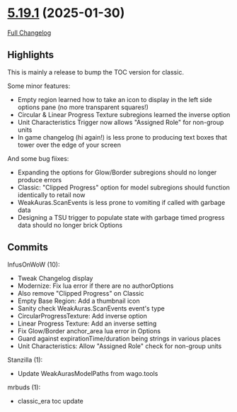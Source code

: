 # [5.19.1](https://github.com/WeakAuras/WeakAuras2/tree/5.19.1) (2025-01-30)

[Full Changelog](https://github.com/WeakAuras/WeakAuras2/compare/5.19.0...5.19.1)

## Highlights

This is mainly a release to bump the TOC version for classic.

Some minor features:

- Empty region learned how to take an icon to display in the left side options pane (no more transparent squares!)
- Circular & Linear Progress Texture subregions learned the inverse option
- Unit Characteristics Trigger now allows "Assigned Role" for non-group units
- In game changelog (hi again!) is less prone to producing text boxes that tower over the edge of your screen

And some bug fiixes:

- Expanding the options for Glow/Border subregions should no longer produce errors
- Classic: "Clipped Progress" option for model subregions should function identically to retail now
- WeakAuras.ScanEvents is less prone to vomiting if called with garbage data
- Designing a TSU trigger to populate state with garbage timed progress data should no longer brick Options

## Commits

InfusOnWoW (10):

- Tweak Changelog display
- Modernize: Fix lua error if there are no authorOptions
- Also remove "Clipped Progress" on Classic
- Empty Base Region: Add a thumbnail icon
- Sanity check WeakAuras.ScanEvents event's type
- CircularProgressTexture: Add inverse option
- Linear Progress Texture: Add an inverse setting
- Fix Glow/Border anchor_area lua error in Options
- Guard against expirationTime/duration being strings in various places
- Unit Characteristics: Allow "Assigned Role" check for non-group units

Stanzilla (1):

- Update WeakAurasModelPaths from wago.tools

mrbuds (1):

- classic_era toc update

